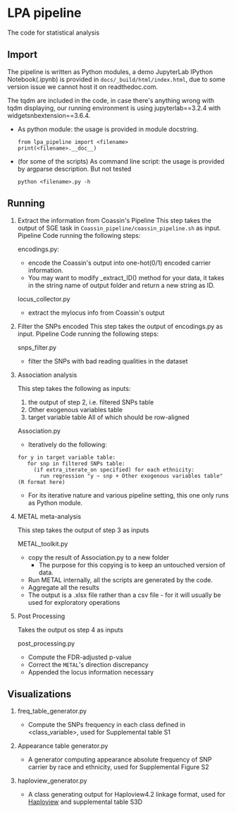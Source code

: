 # LPA pipeline

The code for statistical analysis

## Import

The pipeline is written as Python modules, a demo JupyterLab IPython Notebook(.ipynb) is provided in `docs/_build/html/index.html`, due to some version issue we cannot host it on readthedoc.com.

The tqdm are included in the code, in case there's anything wrong with tqdm displaying, our running environment is using jupyterlab==3.2.4 with widgetsnbextension==3.6.4.

- As python module: the usage is provided in module docstring.
  ```
  from lpa_pipeline import <filename>
  print(<filename>.__doc__)
  ```
- (for some of the scripts) As command line script: the usage is provided by argparse description. But not tested
  ```
  python <filename>.py -h
  ```

## Running

1. Extract the information from Coassin's Pipeline
    This step takes the output of SGE task in `Coassin_pipeline/coassin_pipeline.sh` as input. Pipeline Code running the following steps:

    encodings.py:
     - encode the Coassin's output into one-hot(0/1) encoded carrier information.
     - You may want to modify _extract_ID() method for your data, it takes in the string name of output folder and return a new string as ID.

    locus_collector.py
     - extract the mylocus info from Coassin's output

2. Filter the SNPs encoded
This step takes the output of encodings.py as input. Pipeline Code running the following steps:

    snps_filter.py
    - filter the SNPs with bad reading qualities in the dataset

3. Association analysis

    This step takes the following as inputs:
   1. the output of step 2, i.e. filtered SNPs table
   2. Other exogenous variables table
   3. target variable table
   All of which should be row-aligned

    Association.py
     - Iteratively do the following:
     ```
    for y in target variable table:
        for snp in filtered SNPs table:
          (if extra_iterate_on specified) for each ethnicity:
            run regression "y ~ snp + Other exogenous variables table" (R format here)
    ```
     - For its iterative nature and various pipeline setting, this one only runs as Python module.

4. METAL meta-analysis

    This step takes the output of step 3 as inputs

    METAL_toolkit.py
    - copy the result of Association.py to a new folder
      - The purpose for this copying is to keep an untouched version of data.
    - Run METAL internally, all the scripts are generated by the code.
    - Aggregate all the results
    - The output is a .xlsx file rather than a csv file - for it will usually be used for exploratory operations

5. Post Processing

    Takes the output os step 4 as inputs

    post_processing.py
    - Compute the FDR-adjusted p-value
    - Correct the ``METAL``'s direction discrepancy
    - Appended the locus information necessary

## Visualizations

1. freq_table_generator.py
   - Compute the SNPs frequency in each class defined in <class_variable>, used for Supplemental table S1

2. Appearance table generator.py
   - A generator computing appearance absolute frequency of SNP carrier by race and ethnicity, used for Supplemental Figure S2

3. haploview_generator.py
   - A class generating output for Haploview4.2 linkage format, used for [Haploview](https://www.broadinstitute.org/haploview/haploview) and supplemental table S3D
